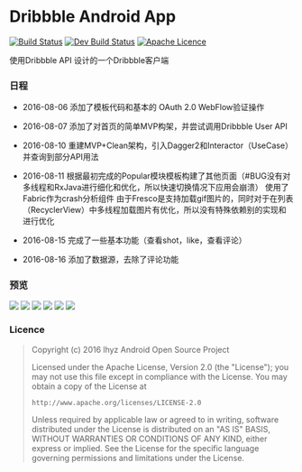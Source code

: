 # Dribbble Android App
[![Build Status](https://travis-ci.org/wylhyz/DribbbleApp.svg?branch=master)](https://travis-ci.org/wylhyz/DribbbleApp)
[![Dev Build Status](https://gitlab.com/wylhyz/DribbbleApp/badges/develope/build.svg)](https://gitlab.com/wylhyz/DribbbleApp)
[![Apache Licence](https://img.shields.io/hexpm/l/plug.svg?maxAge=2592000)](http://www.apache.org/licenses/LICENSE-2.0.html)

使用Dribbble API 设计的一个Dribbble客户端

### 日程

- 2016-08-06 添加了模板代码和基本的 OAuth 2.0 WebFlow验证操作
- 2016-08-07 添加了对首页的简单MVP构架，并尝试调用Dribbble User API
- 2016-08-10 重建MVP+Clean架构，引入Dagger2和Interactor（UseCase）并查询到部分API用法
- 2016-08-11 根据最初完成的Popular模块模板构建了其他页面（#BUG没有对多线程和RxJava进行细化和优化，所以快速切换情况下应用会崩溃）
  使用了Fabric作为crash分析组件
  由于Fresco是支持加载gif图片的，同时对于在列表（RecyclerView）中多线程加载图片有优化，所以没有特殊依赖别的实现和进行优化

- 2016-08-15 完成了一些基本功能（查看shot，like，查看评论）
- 2016-08-16 添加了数据源，去除了评论功能


### 预览
![](/art/device-2016-08-16-234112.png)
![](/art/device-2016-08-16-234144.png)
![](/art/device-2016-08-16-234213.png)
![](/art/device-2016-08-16-234241.png)
![](/art/device-2016-08-16-234317.png)
![](/art/device-2016-08-16-234412.png)


### Licence

> Copyright (c) 2016 lhyz Android Open Source Project
>
> Licensed under the Apache License, Version 2.0 (the "License");
> you may not use this file except in compliance with the License.
> You may obtain a copy of the License at
>
>     http://www.apache.org/licenses/LICENSE-2.0
>
> Unless required by applicable law or agreed to in writing, software
> distributed under the License is distributed on an "AS IS" BASIS,
> WITHOUT WARRANTIES OR CONDITIONS OF ANY KIND, either express or implied.
> See the License for the specific language governing permissions and
> limitations under the License.